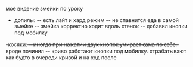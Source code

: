 моё видение змейки по уроку
- допилы:
-- есть лайт и хард режим
-- не спавнится еда в самой змейке
-- змейка корректно ходит вдоль стенок
-- добавил кнопки под мобилку

-косяки:
 ̶-̶-̶ ̶и̶н̶о̶г̶д̶а̶ ̶п̶р̶и̶ ̶н̶а̶ж̶а̶т̶и̶и̶ ̶д̶в̶у̶х̶ ̶к̶н̶о̶п̶о̶к̶ ̶у̶м̶и̶р̶а̶е̶т̶ ̶с̶а̶м̶а̶ ̶п̶о̶ ̶с̶е̶б̶е̶.̶  вроде починил
-- криво работают кнопки под мобилку. отрабатывают как будто в очереди кривой и на ход после
